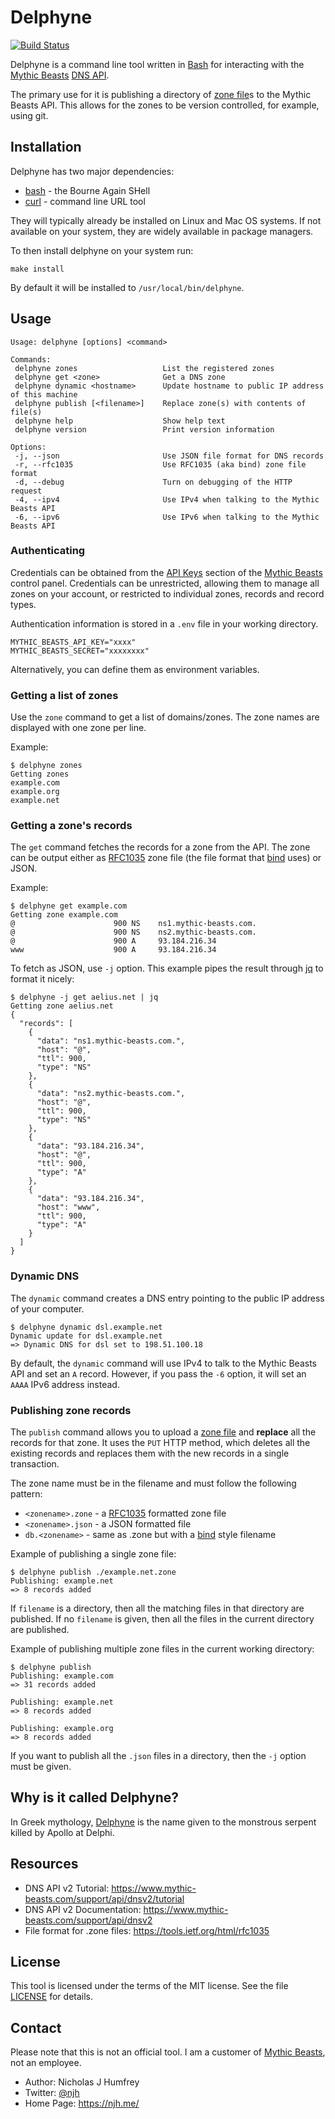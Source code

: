 Delphyne
========
[![Build Status](https://travis-ci.com/njh/delphyne.svg)](https://travis-ci.com/njh/delphyne)

Delphyne is a command line tool written in [Bash] for interacting with the [Mythic Beasts] [DNS API].

The primary use for it is publishing a directory of [zone file]s to the Mythic Beasts API.
This allows for the zones to be version controlled, for example, using git.


Installation
------------

Delphyne has two major dependencies:

- [bash] - the Bourne Again SHell
- [curl] - command line URL tool

They will typically already be installed on Linux and Mac OS systems.
If not available on your system, they are widely available in package managers.

To then install delphyne on your system run:

    make install

By default it will be installed to `/usr/local/bin/delphyne`.


Usage
-----

    Usage: delphyne [options] <command>

    Commands:
     delphyne zones                   List the registered zones
     delphyne get <zone>              Get a DNS zone
     delphyne dynamic <hostname>      Update hostname to public IP address of this machine
     delphyne publish [<filename>]    Replace zone(s) with contents of file(s)
     delphyne help                    Show help text
     delphyne version                 Print version information

    Options:
     -j, --json                       Use JSON file format for DNS records
     -r, --rfc1035                    Use RFC1035 (aka bind) zone file format
     -d, --debug                      Turn on debugging of the HTTP request
     -4, --ipv4                       Use IPv4 when talking to the Mythic Beasts API
     -6, --ipv6                       Use IPv6 when talking to the Mythic Beasts API


### Authenticating

Credentials can be obtained from the [API Keys] section of the [Mythic Beasts] control panel.
Credentials can be unrestricted, allowing them to manage all zones on your account, or restricted to individual zones, records and record types.

Authentication information is stored in a `.env` file in your working directory.

    MYTHIC_BEASTS_API_KEY="xxxx"
    MYTHIC_BEASTS_SECRET="xxxxxxxx"

Alternatively, you can define them as environment variables.


### Getting a list of zones

Use the `zone` command to get a list of domains/zones.
The zone names are displayed with one zone per line.

Example:
```
$ delphyne zones
Getting zones
example.com
example.org
example.net
```


### Getting a zone's records

The `get` command fetches the records for a zone from the API.
The zone can be output either as [RFC1035] zone file (the file format that [bind] uses) or JSON.

Example:
```
$ delphyne get example.com
Getting zone example.com
@                      900 NS    ns1.mythic-beasts.com.
@                      900 NS    ns2.mythic-beasts.com.
@                      900 A     93.184.216.34
www                    900 A     93.184.216.34
```

To fetch as JSON, use `-j` option. This example pipes the result through [jq] to format it nicely:
```
$ delphyne -j get aelius.net | jq
Getting zone aelius.net
{
  "records": [
    {
      "data": "ns1.mythic-beasts.com.",
      "host": "@",
      "ttl": 900,
      "type": "NS"
    },
    {
      "data": "ns2.mythic-beasts.com.",
      "host": "@",
      "ttl": 900,
      "type": "NS"
    },
    {
      "data": "93.184.216.34",
      "host": "@",
      "ttl": 900,
      "type": "A"
    },
    {
      "data": "93.184.216.34",
      "host": "www",
      "ttl": 900,
      "type": "A"
    }
  ]
}
```


### Dynamic DNS

The `dynamic` command creates a DNS entry pointing to the public IP address of your computer.

```
$ delphyne dynamic dsl.example.net
Dynamic update for dsl.example.net
=> Dynamic DNS for dsl set to 198.51.100.18
```

By default, the `dynamic` command will use IPv4 to talk to the Mythic Beasts API and set an `A` record.
However, if you pass the `-6` option, it will set an `AAAA` IPv6 address instead.


### Publishing zone records

The `publish` command allows you to upload a [zone file] and **replace** all the records for that zone.
It uses the `PUT` HTTP method, which deletes all the existing records and replaces them with the new records in a single transaction.

The zone name must be in the filename and must follow the following pattern:
* `<zonename>.zone` - a [RFC1035] formatted zone file
* `<zonename>.json` - a JSON formatted file
* `db.<zonename>` - same as .zone but with a [bind] style filename

Example of publishing a single zone file:
```
$ delphyne publish ./example.net.zone
Publishing: example.net
=> 8 records added

```

If `filename` is a directory, then all the matching files in that directory are published.
If no `filename` is given, then all the files in the current directory are published.

Example of publishing multiple zone files in the current working directory:
```
$ delphyne publish
Publishing: example.com
=> 31 records added

Publishing: example.net
=> 8 records added

Publishing: example.org
=> 8 records added

```

If you want to publish all the `.json` files in a directory, then the `-j` option must be given.


Why is it called Delphyne?
--------------------------

In Greek mythology, [Delphyne](https://en.wikipedia.org/wiki/Delphyne) is the name given to the monstrous serpent killed by Apollo at Delphi.


Resources
---------

* DNS API v2 Tutorial: https://www.mythic-beasts.com/support/api/dnsv2/tutorial
* DNS API v2 Documentation: https://www.mythic-beasts.com/support/api/dnsv2
* File format for .zone files: https://tools.ietf.org/html/rfc1035


License
-------

This tool is licensed under the terms of the MIT license.
See the file [LICENSE](/LICENSE.md) for details.


Contact
-------

Please note that this is not an official tool.
I am a customer of [Mythic Beasts], not an employee.

* Author:    Nicholas J Humfrey
* Twitter:   [@njh]
* Home Page: https://njh.me/



[bash]:           https://www.gnu.org/software/bash/
[curl]:           https://curl.haxx.se/
[bind]:           https://www.isc.org/bind/
[@njh]:           https://twitter.com/njh
[Mythic Beasts]:  https://www.mythic-beasts.com/
[DNS API]:        https://www.mythic-beasts.com/sales/domains/dynamic-dns
[API Keys]:       https://www.mythic-beasts.com/customer/api-users
[RFC1035]:        https://tools.ietf.org/html/rfc1035
[jq]:             https://stedolan.github.io/jq/
[zone file]:      https://en.wikipedia.org/wiki/Zone_file
